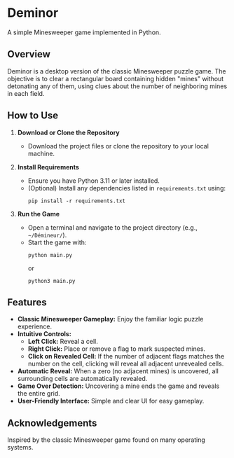 # Deminor
A simple Minesweeper game implemented in Python.

## Overview
Deminor is a desktop version of the classic Minesweeper puzzle game. The objective is to clear a rectangular board containing hidden "mines" without detonating any of them, using clues about the number of neighboring mines in each field.

## How to Use

1. **Download or Clone the Repository**
    - Download the project files or clone the repository to your local machine.

2. **Install Requirements**
    - Ensure you have Python 3.11 or later installed.
    - (Optional) Install any dependencies listed in `requirements.txt` using:
      ```
      pip install -r requirements.txt
      ```

3. **Run the Game**
    - Open a terminal and navigate to the project directory (e.g., `~/Démineur/`).
    - Start the game with:
      ```
      python main.py
      ```
      or
      ```
      python3 main.py
      ```

## Features

- **Classic Minesweeper Gameplay:** Enjoy the familiar logic puzzle experience.
- **Intuitive Controls:**
  - **Left Click:** Reveal a cell.
  - **Right Click:** Place or remove a flag to mark suspected mines.
  - **Click on Revealed Cell:** If the number of adjacent flags matches the number on the cell, clicking will reveal all adjacent unrevealed cells.
- **Automatic Reveal:** When a zero (no adjacent mines) is uncovered, all surrounding cells are automatically revealed.
- **Game Over Detection:** Uncovering a mine ends the game and reveals the entire grid.
- **User-Friendly Interface:** Simple and clear UI for easy gameplay.

## Acknowledgements

Inspired by the classic Minesweeper game found on many operating systems.
